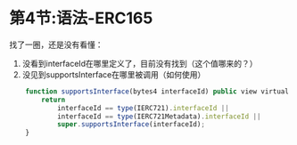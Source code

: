 # 第4节:语法-ERC165





找了一圈，还是没有看懂：

1. 没看到interfaceId在哪里定义了，目前没有找到（这个值哪来的？）
2. 没见到supportsInterface在哪里被调用（如何使用）

```js
    function supportsInterface(bytes4 interfaceId) public view virtual override(ERC165, IERC165) returns (bool) {
        return
            interfaceId == type(IERC721).interfaceId ||
            interfaceId == type(IERC721Metadata).interfaceId ||
            super.supportsInterface(interfaceId);
    }
```

